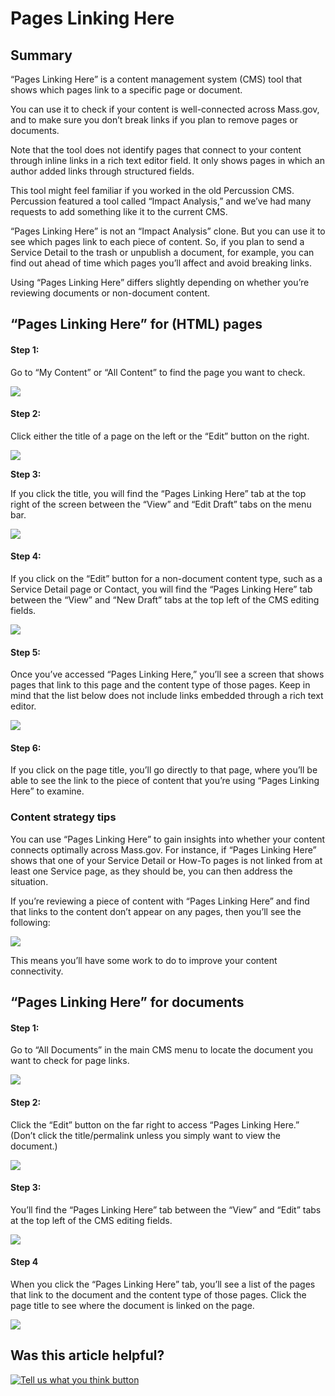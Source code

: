 # Pages Linking Here

## Summary

“Pages Linking Here” is a content management system \(CMS\) tool that shows which pages link to a specific page or document.

You can use it to check if your content is well-connected across Mass.gov, and to make sure you don’t break links if you plan to remove pages or documents.

Note that the tool does not identify pages that connect to your content through inline links in a rich text editor field. It only shows pages in which an author added links through structured fields.

This tool might feel familiar if you worked in the old Percussion CMS. Percussion featured a tool called “Impact Analysis,” and we’ve had many requests to add something like it to the current CMS.

“Pages Linking Here” is not an “Impact Analysis” clone. But you can use it to see which pages link to each piece of content. So, if you plan to send a Service Detail to the trash or unpublish a document, for example, you can find out ahead of time which pages you’ll affect and avoid breaking links.

Using “Pages Linking Here” differs slightly depending on whether you’re reviewing documents or non-document content.

## **“Pages Linking Here” for \(HTML\) pages**

#### Step 1:

Go to “My Content” or “All Content” to find the page you want to check.

![](../.gitbook/assets/content-mass-gov-y.png)

#### Step 2:

Click either the title of a page on the left or the “Edit” button on the right.

![](../.gitbook/assets/screencapture-edit.png)

**Step 3:**

If you click the title, you will find the “Pages Linking Here” tab at the top right of the screen between the “View” and “Edit Draft” tabs on the menu bar.

![](../.gitbook/assets/importing-and-exporting-pets-mass-gov.png)

#### **Step 4:**

If you click on the “Edit” button for a non-document content type, such as a Service Detail page or Contact, you will find the “Pages Linking Here” tab between the “View” and “New Draft” tabs at the top left of the CMS editing fields.

![](../.gitbook/assets/edit-service-details-trade-program-services-for-employers-mass-gov.png)

#### Step 5: 

Once you’ve accessed “Pages Linking Here,” you’ll see a screen that shows pages that link to this page and the content type of those pages. Keep in mind that the list below does not include links embedded through a rich text editor.

![](../.gitbook/assets/pages-linking-here-mass-gov.png)

#### Step 6:

If you click on the page title, you’ll go directly to that page, where you’ll be able to see the link to the piece of content that you’re using “Pages Linking Here” to examine.

### **Content strategy tips**

You can use “Pages Linking Here” to gain insights into whether your content connects optimally across Mass.gov. For instance, if “Pages Linking Here” shows that one of your Service Detail or How-To pages is not linked from at least one Service page, as they should be, you can then address the situation.

If you’re reviewing a piece of content with “Pages Linking Here” and find that links to the content don’t appear on any pages, then you’ll see the following:

![](../.gitbook/assets/pages-linking-here-mass-gov-1.png)

This means you’ll have some work to do to improve your content connectivity.

## **“Pages Linking Here” for documents**

#### Step 1:

Go to “All Documents” in the main CMS menu to locate the document you want to check for page links.

![](../.gitbook/assets/all-documents-mass-gov-x.png)

#### Step 2:

Click the “Edit” button on the far right to access “Pages Linking Here.” \(Don’t click the title/permalink unless you simply want to view the document.\)

![](../.gitbook/assets/all-documents-mass-gov-y.png)

#### Step 3: 

You’ll find the “Pages Linking Here” tab between the “View” and “Edit” tabs at the top left of the CMS editing fields.

![](../.gitbook/assets/edit-document-college-memo-mass-gov.png)

#### Step 4

When you click the “Pages Linking Here” tab, you’ll see a list of the pages that link to the document and the content type of those pages. Click the page title to see where the document is linked on the page.

![](../.gitbook/assets/pages-linking-here-mass-gov-xy.png)

## Was this article helpful?

[![Tell us what you think button](https://blobscdn.gitbook.com/v0/b/gitbook-28427.appspot.com/o/assets%2F-LJ04qJGAHkvdE13BfdG%2F-LSz77NBAwnSNpMPT3df%2F-LSz7xSmyKXltd4avaCt%2FKB%20survey%20button%20POC%202.png?alt=media&token=8d071cab-8b95-48a3-a332-13e3fc8d9f96)](https://massgov.formstack.com/forms/mass_gov_knowledge_base_feedback?article=pages-linking-here)

